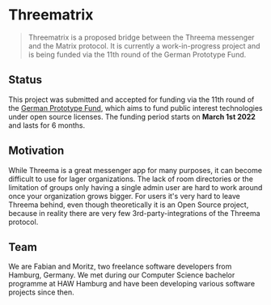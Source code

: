 # Threematrix
> Threematrix is a proposed bridge between the Threema messenger and the Matrix protocol. It is currently a work-in-progress project and is being funded via the 11th round of the German Prototype Fund.

## Status
This project was submitted and accepted for funding via the 11th round of the [German Prototype Fund](https://prototypefund.de/), which aims to fund public interest technologies under open source licenses. The funding period starts on **March 1st 2022** and lasts for 6 months.

## Motivation
While Threema is a great messenger app for many purposes, it can become difficult to use for lager organizations. The lack of room directories or the limitation of groups only having a single admin user are hard to work around once your organization grows bigger. For users it's very hard to leave Threema behind, even though theoretically it is an Open Source project, because in reality there are very few 3rd-party-integrations of the Threema protocol.

## Team
We are Fabian and Moritz, two freelance software developers from Hamburg, Germany. We met during our Computer Science bachelor programme at HAW Hamburg and have been developing various software projects since then.
